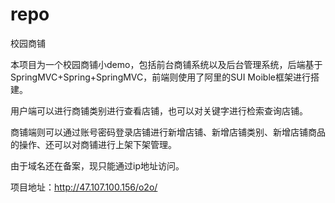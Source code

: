 # repo
校园商铺

本项目为一个校园商铺小demo，包括前台商铺系统以及后台管理系统，后端基于SpringMVC+Spring+SpringMVC，前端则使用了阿里的SUI Moible框架进行搭建。

用户端可以进行商铺类别进行查看店铺，也可以对关键字进行检索查询店铺。

商铺端则可以通过账号密码登录店铺进行新增店铺、新增店铺类别、新增店铺商品的操作、还可以对商铺进行上架下架管理。

由于域名还在备案，现只能通过ip地址访问。

项目地址：http://47.107.100.156/o2o/


